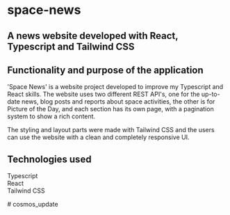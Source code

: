 # space-news

<h2>A news website developed with React, Typescript and Tailwind CSS</h2>

<h2>Functionality and purpose of the application</h2>
<p>
'Space News' is a website project developed to improve my Typescript and React skills. The website uses two different REST API's, one for the up-to-date news, blog posts and reports about space activities, the other is for Picture of the Day, and each section has its own page, with a pagination system to show a rich content.

The styling and layout parts were made with Tailwind CSS and the users can use the website with a clean and completely responsive UI.
</p>
  
<h2>Technologies used</h2>
<p>
Typescript
<br>
React
<br>
Tailwind CSS
<br>


 
#   c o s m o s _ u p d a t e 
 
 
